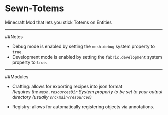 # Sewn-Totems
Minecraft Mod that lets you stick Totems on Entities

---

##Notes

- Debug mode is enabled by setting the `mesh.debug` system property to `true`.
- Development mode is enabled by setting the `fabric.development` system property to `true`.

---

##Modules

- Crafting: allows for exporting recipes into json format<br/>
    *Requires the `mesh.resourcesDir` System property to be set to your output directory (usually `src/main/resources`)*

- Registry: allows for automatically registering objects via annotations.
